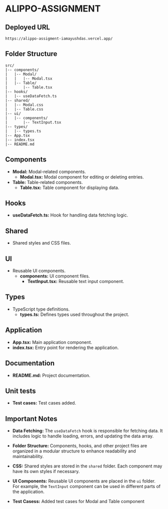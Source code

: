 # ALIPPO-ASSIGNMENT

## Deployed URL

`https://alippo-assigment-iamayushdas.vercel.app/`

## Folder Structure

```plaintext
src/
|-- components/
|   |-- Modal/
|   |   |-- Modal.tsx
|   |-- Table/
|       |-- Table.tsx
|-- hooks/
|   |-- useDataFetch.ts
|-- shared/
|   |-- Modal.css
|   |-- Table.css
|-- ui/
|   |-- components/
|       |-- TextInput.tsx
|-- types/
|   |-- types.ts
|-- App.tsx
|-- index.tsx
|-- README.md
```

## Components

- **Modal:** Modal-related components.
  - **Modal.tsx:** Modal component for editing or deleting entries.
- **Table:** Table-related components.
  - **Table.tsx:** Table component for displaying data.

## Hooks

- **useDataFetch.ts:** Hook for handling data fetching logic.

## Shared

- Shared styles and CSS files.

## UI

- Reusable UI components.
  - **components:** UI component files.
    - **TextInput.tsx:** Reusable text input component.

## Types

- TypeScript type definitions.
  - **types.ts:** Defines types used throughout the project.

## Application

- **App.tsx:** Main application component.
- **index.tsx:** Entry point for rendering the application.

## Documentation

- **README.md:** Project documentation.

## Unit tests

- **Test cases:** Test cases added.

## Important Notes

- **Data Fetching:** The `useDataFetch` hook is responsible for fetching data. It includes logic to handle loading, errors, and updating the data array.

- **Folder Structure:** Components, hooks, and other project files are organized in a modular structure to enhance readability and maintainability.

- **CSS:** Shared styles are stored in the `shared` folder. Each component may have its own styles if necessary.

- **UI Components:** Reusable UI components are placed in the `ui` folder. For example, the `TextInput` component can be used in different parts of the application.

- **Test Casess:** Added test cases for Modal and Table component
